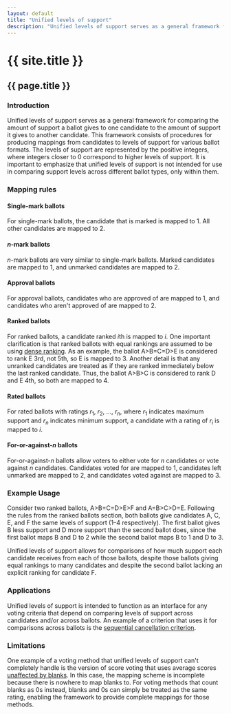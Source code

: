 ```yaml
---
layout: default
title: "Unified levels of support"
description: "Unified levels of support serves as a general framework for comparing the amounts of support that ballots give to candidates."
---
```

# {{ site.title }}
## {{ page.title }}
### Introduction

Unified levels of support serves as a general framework for comparing the amount of support a ballot gives to one candidate to the amount of support it gives to another candidate. This framework consists of procedures for producing mappings from candidates to levels of support for various ballot formats. The levels of support are represented by the positive integers, where integers closer to 0 correspond to higher levels of support. It is important to emphasize that unified levels of support is not intended for use in comparing support levels across different ballot types, only within them.

### Mapping rules

#### Single-mark ballots

For single-mark ballots, the candidate that is marked is mapped to 1. All other candidates are mapped to 2.

#### *n*-mark ballots

*n*-mark ballots are very similar to single-mark ballots. Marked candidates are mapped to 1, and unmarked candidates are mapped to 2.

#### Approval ballots

For approval ballots, candidates who are approved of are mapped to 1, and candidates who aren't approved of are mapped to 2.

#### Ranked ballots

For ranked ballots, a candidate ranked *i*th is mapped to *i*. One important clarification is that ranked ballots with equal rankings are assumed to be using [dense ranking](https://en.wikipedia.org/wiki/Ranking#Dense_ranking_%28%221223%22_ranking%29). As an example, the ballot A>B=C=D>E is considered to rank E 3rd, not 5th, so E is mapped to 3. Another detail is that any unranked candidates are treated as if they are ranked immediately below the last ranked candidate. Thus, the ballot A>B>C is considered to rank D and E 4th, so both are mapped to 4.

#### Rated ballots

For rated ballots with ratings *r*<sub>1</sub>, *r*<sub>2</sub>, …, *r<sub>n</sub>*, where *r*<sub>1</sub> indicates maximum support and *r<sub>n</sub>* indicates minimum support, a candidate with a rating of *r<sub>i</sub>* is mapped to *i*.

#### For-or-against-*n* ballots

For-or-against-*n* ballots allow voters to either vote for *n* candidates or vote against *n* candidates. Candidates voted for are mapped to 1, candidates left unmarked are mapped to 2, and candidates voted against are mapped to 3.

### Example Usage

Consider two ranked ballots, A>B=C=D>E>F and A=B>C>D=E. Following the rules from the ranked ballots section, both ballots give candidates A, C, E, and F the same levels of support (1–4 respectively). The first ballot gives B less support and D more support than the second ballot does, since the first ballot maps B and D to 2 while the second ballot maps B to 1 and D to 3.

Unified levels of support allows for comparisons of how much support each candidate receives from each of those ballots, despite those ballots giving equal rankings to many candidates and despite the second ballot lacking an explicit ranking for candidate F.

### Applications

Unified levels of support is intended to function as an interface for any voting criteria that depend on comparing levels of support across candidates and/or across ballots. An example of a criterion that uses it for comparisons across ballots is the [sequential cancellation criterion](/miscellaneous/voting-theory/sequential-cancellation-criterion).

### Limitations

One example of a voting method that unified levels of support can't completely handle is the version of score voting that uses average scores [unaffected by blanks](https://rangevoting.org/Blanks.html). In this case, the mapping scheme is incomplete because there is nowhere to map blanks to. For voting methods that count blanks as 0s instead, blanks and 0s can simply be treated as the same rating, enabling the framework to provide complete mappings for those methods.